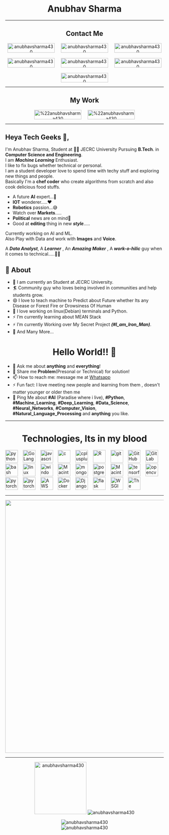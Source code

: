 <!-- <link rel="stylesheet" type="text/css" href="style.css" /> -->
<h1 align="center">Anubhav Sharma</h1>
<hr/>
<h2 align="center">Contact Me</h2>
<p align="center">
  <a href="https://twitter.com/anubhav9199" target="blank" align="center"><img align="center" src="https://img.shields.io/badge/-Anubhav_Sharma-1ca0f1?style=flat-square&labelColor=1ca0f1&logo=twitter&logoColor=white&link=https://twitter.com/anubhav9199" alt="anubhavsharma430" height="30" width="150" /></a>
  &nbsp; &nbsp;
  <a href="https://www.linkedin.com/in/anubhav-sharma-as/" target="blank" align="center"><img align="center" src="https://img.shields.io/badge/-Anubhav_Sharma-blue?style=flat-square&logo=Linkedin&logoColor=white&link=https://www.linkedin.com/in/anubhav-sharma-as/" alt="anubhavsharma430" height="30" width="150" /></a>
  &nbsp; &nbsp;
  <a href="mailto:anubhavsharma9199@gmail.com" target="blank" align="center"><img align="center" src="https://img.shields.io/badge/-Anubhav_Sharma-c14438?style=flat-square&logo=Gmail&logoColor=white&link=mailto:anubhavsharma9199@gmail.com" alt="anubhavsharma430" height="30" width="150" /></a><br/>
  <br/>
  <a href="https://www.instagram.com/_anubhav_._/" target="blank" align="center"><img align="center" src="http://img.shields.io/badge/-Anubhav Sharma-rgb(255,105,180)?style=flat-square&logo=Instagram&logoColor=white&link=https://www.instagram.com/_anubhav_._" alt="anubhavsharma430" height="30" width="150" /></a>
  &nbsp; &nbsp;
  <a href="https://www.facebook.com/anubhav9199/" target="blank" align="center"><img align="center" src="https://img.shields.io/badge/-Anubhav_Sharma-blue?style=flat-square&logo=Facebook&logoColor=white&link=https://www.facebook.com/anubhav9199/" alt="anubhavsharma430" height="30" width="150" /></a>
  &nbsp; &nbsp;
  <a href="https://wa.me/918824897845" target="blank" align="center"><img align="center" src="https://img.shields.io/badge/-Anubhav_Sharma-rgb(77,194,71)?style=flat-square&logo=WhatsApp&logoColor=white&link=https://wa.me/918824897845/" alt="anubhavsharma430" height="30" width="150" /></a>
  <br/>
  <br/>
  <a href="https://dev.to/anubhavsharma" target="blank" align="center"><img align="center" src="https://img.shields.io/badge/-Anubhav_Sharma-rgb(0,0,0)?style=flat-square&logo=dev.to&logoColor=white&link=https://dev.to/anubhavsharma/" alt="anubhavsharma430" height="30" width="150" /></a>
</p>
<hr/>
<h2 align="center">My Work</h2>
<p align="center">
  <a href="https://www.kaggle.com/anubhavsharma/" target="blank" align="center"><img align="center" src="https://img.shields.io/badge/-Anubhav_Sharma-rgb(51,171,255)?style=flat-square&logo=kaggle&logoColor=white&link=https://www.kaggle.com/anubhavsharma/"alt="%22anubhavsharma430" height="30" width="150" /></a>
  &nbsp; &nbsp;
  <a href="https://stackoverflow.com/users/13104627/anubhav-sharma/" target="blank" align="center"><img align="center" src="https://img.shields.io/badge/-Anubhav_Sharma-rgb(239,130,54)?style=flat-square&logo=stackoverflow&logoColor=white&link=https://stackoverflow.com/users/13104627/anubhav-sharma/" alt="%22anubhavsharma430" height="30" width="150" /></a>
</p>

---
## Heya Tech Geeks 👋,           
I'm Anubhav Sharma, Student at 👨‍💻 JECRC University Pursuing **B.Tech**. in **Computer Science and Engineering**.<br/>
I am ***Machine Learning*** Enthusiast.<br/>
I like to fix bugs whether technical or personal.<br/>
I am a student developer love to spend time with techy stuff and exploring new things and people.<br/>
Basically I'm a **chef coder** who create algorithms from scratch and also cook delicious food stuffs.<br/>
* A future **AI** expert...💭
* **IOT** wonderer.....❤️
* **Robotics** passion...😅
* Watch over **Markets**.....
* **Political** news are on mind🧐
* Good at **editing** thing in new ***style***.....

Currently working on AI and ML.<br/>
Also Play with Data and work with **Images** and **Voice**.<br/>

A ***Data Analyst***, A ***Learner*** , An ***Amazing Maker*** , A ***work-o-hilic*** guy when it comes to technical.....🤔😉

## 🧐 About
- 🔭 I am currently an Student at JECRC University.
- 🏄‍ Community guy who loves being involved in communities and help students grow.
- 😄 I love to teach machine to Predict about Future whether Its any Disease or Forest Fire or Drowsiness Of Human
- 🌱 I love working on linux(Debian) terminals and Python.
- ⚡ I’m currently learning about MEAN Stack
- ⚡ I’m currently Working over My Secret Project ***(#I_am_Iron_Man)***.
- 👯 And Many More...

<h1 align="center">Hello World!! 🤔</h1>

- 💬 Ask me about **anything** and **everything**!
- 💬 Share me **Problem**(Presonal or Technical) for solution!
- 📫 How to reach me: message me at [Whatsapp](https://wa.me/918824897845)
- ⚡ Fun fact: I love meeting new people and learning from them , doesn't matter younger or older then me 
- 💬 Ping Me about **#AI** (Paradise where i live), **#Python**, **#Machine_Learning**, **#Deep_Learning**, **#Data_Science**, **#Neural_Networks**, **#Computer_Vision**, **#Natural_Language_Processing** and **anything** you like.
---
<!-- <div> -->
<h1 align="center">Technologies, Its in my blood</h1>
<!-- <div style="display: inline-block;">
  <div style="display: inline-block;padding: 6px 6px 6px 6px;">
    <h2>Langauages</h2> -->
    <img  src="https://cdn.jsdelivr.net/gh/devicons/devicon/icons/python/python-original.svg" alt="python" width="40" height="40"/>
    &nbsp;&nbsp;
    <img src="https://cdn.jsdelivr.net/gh/devicons/devicon/icons/go/go-original.svg" alt="Go Lang" width="40" height="40"/>
    &nbsp;&nbsp;
    <img src="https://cdn.jsdelivr.net/gh/devicons/devicon/icons/javascript/javascript-original.svg" alt="javascript" width="40" height="40"/>
    &nbsp;&nbsp;
    <!-- </br></br> -->
    <img src="https://cdn.jsdelivr.net/gh/devicons/devicon/icons/c/c-original.svg" alt="c" width="40" height="40"/>
    &nbsp;&nbsp;
    <img src="https://cdn.jsdelivr.net/gh/devicons/devicon/icons/cplusplus/cplusplus-original.svg" alt="cplusplus" width="40" height="40"/>
    &nbsp;&nbsp;
    <img src="https://cdn.jsdelivr.net/gh/devicons/devicon/icons/r/r-original.svg" alt="R" width="40" height="40"/>
  <!-- </div> -->
  <!-- <div style="display: inline-block;padding: 6px 6px 6px 6px;">
    <h2 >Version Control</h2> -->
    &nbsp;&nbsp;
    <img src="https://www.vectorlogo.zone/logos/git-scm/git-scm-icon.svg" alt="git" width="40" height="40"/>
    &nbsp;&nbsp;
    <img src="https://cdn.jsdelivr.net/gh/devicons/devicon/icons/github/github-original.svg" alt="GitHub" width="40" height="40"/>
    &nbsp;&nbsp;
    <img src="https://cdn.jsdelivr.net/gh/devicons/devicon/icons/gitlab/gitlab-original.svg" alt="GitLab" width="40" height="40"/>
    <!-- </br></br> -->
    <!-- &nbsp;&nbsp;&nbsp;&nbsp;&nbsp;&nbsp;&nbsp;&nbsp;&nbsp;&nbsp;&nbsp;&nbsp; -->
    &nbsp;&nbsp;
    <img src="https://www.vectorlogo.zone/logos/gnu_bash/gnu_bash-icon.svg" alt="bash" width="40" height="40"/>
  <!-- </div> -->
  <!-- Operating System -->
  <!-- <div style="display: inline-block;padding: 6px 6px 6px 6px;"> -->
    <!-- <h2 >Operating System</h2> -->
    <!--
    &nbsp;&nbsp;- &nbsp;&nbsp;&nbsp;&nbsp;&nbsp;&nbsp;&nbsp;&nbsp;&nbsp;&nbsp;&nbsp; -->
    &nbsp;&nbsp;
    <img src="https://cdn.jsdelivr.net/gh/devicons/devicon/icons/linux/linux-original.svg" alt="linux" w
    &nbsp;&nbsp;idth="40" height="40"/>
    <!-- &nbsp;&nbsp;&nbsp;&nbsp;&nbsp;&nbsp;&nbsp; -->
    &nbsp;&nbsp;
    <img src="https://cdn.jsdelivr.net/gh/devicons/devicon/icons/windows8/windows8-original.svg" alt="windows" width="40" height="40"/>
    <!-- </br></br> -->
    <!-- &nbsp;&nbsp;&nbsp;&nbsp;&nbs
    &nbsp;&nbsp;p;&nbsp;&nbsp;&nbsp;&nbsp;&nbsp;&nbsp;&nbsp;&nbsp;&nbsp;&nbsp;&nbsp;&nbsp;&nbsp;&nbsp;&nbsp; -->
    &nbsp;&nbsp;
    <img src="https://cdn.jsdelivr.net/gh/devicons/devicon/icons/apple/apple-original.svg" alt="MacintoshOS" width="40" height="40"/> 
  <!-- </div>
</div>-->
<!-- <div style="display: inline-blo -->
<!--&nbsp;&nbsp;ck;"> -->
  <!-- <div style="display: inline-block;padding: 6px 6px 6px 6px;"> -->
    <!-- <h2>Databases</h2> -->
    <!-- &nbsp;&nbsp;&nbsp;&nbsp;&nbsp;&nbsp; -->
    &nbsp;&nbsp;
    <img src="https://cdn.jsdelivr.net/gh/devicons/devicon/icons/mongodb/mongodb-original.svg" alt="mongodb" width="40" height="40"/>
    <!-- &nbsp;&nbsp;&nb
    &nbsp;&nbsp;sp;&nbsp;&nbsp;&nbsp; -->
    &nbsp;&nbsp;
    <img src="https://cdn.jsdelivr.net/gh/devicons/devicon/icons/postgresql/postgresql-original.svg" alt="postgresql" width="40" height="40"/>
    <!-- &nbsp;&nbsp;&nbsp;&nbsp;&nbsp;&nbsp;&nbsp; -->
    <!-- </br></br> -->
    <!-- &nbsp;&nbsp;&nbsp;&nbsp;&nbsp;&nbsp;&nbsp;&nbsp;&nbsp;&nbsp;&nbsp;&nbsp;&nbsp;&nbsp;&nbsp;&nbsp;
    &nbsp;&nbsp; -->
    &nbsp;&nbsp;
    <img src="https://cdn.jsdelivr.net/gh/devicons/devicon/icons/mysql/mysql-original.svg" alt="MacintoshOS" width="40" height="40"/>
  <!-- </div> -->
  <!-- <div style="display: inline-block;padding: 6px 6px 6px 6px;">
    <h2>Major Libraries</h2> -->
    <!-- &nbsp;&nbsp;&nbsp;&nbsp;&nbsp;&nbsp;&nbsp; -->
    &nbsp;&nbsp;
    <img src="https://www.vectorlogo.zone/logos/tensorflow/tensorflow-icon.svg" alt="tensorflow" width="40" height="40"/>
    <!-- &nbsp;&nbsp;&nbsp;&nbsp;&nbsp; -->
    &nbsp;&nbsp;
    <img src="https://www.vectorlogo.zone/logos/opencv/opencv-icon.svg" alt="opencv" width="40" height="40"/>
    <!-- </br></br> -->
    <!-- &nbsp;&nbsp;&nbsp;&nbsp;&nbsp;&nbsp;&nbsp;&nbsp; -->
    &nbsp;&nbsp;
    <img src="https://www.vectorlogo.zone/logos/pytorch/pytorch-icon.svg" alt="pytorch" width="40" height="40"/>
    <!-- &nbsp;&nbsp;&nbsp;&nbsp; -->
    &nbsp;&nbsp;
    <img src="https://cdn.jsdelivr.net/gh/devicons/devicon/icons/sqlalchemy/sqlalchemy-original.svg" alt="pytorch" width="40" height="40"/>
  <!-- </div> -->
  <!-- <div style="display: inline-block;padding: 6px 6px 6px 6px;">
    <h2>Others</h2> -->
    <!-- &nbsp;&nbsp;&nbsp;&nbsp; -->
    &nbsp;&nbsp;
    <img src="https://cdn.jsdelivr.net/gh/devicons/devicon/icons/amazonwebservices/amazonwebservices-original.svg" alt="AWS" width="40" height="40"/>
    &nbsp;&nbsp;
    <img src="https://cdn.jsdelivr.net/gh/devicons/devicon/icons/docker/docker-original.svg" alt="Docker" width="40" height="40"/>
    &nbsp;&nbsp;
    <img src="https://cdn.jsdelivr.net/gh/devicons/devicon/icons/django/django-original.svg" alt="Django" width="40" height="40"/>
    <!-- &nbsp;&nbsp;&nbsp; -->
    <!-- </br></br> -->
    <!-- &nbsp;&nbsp;&nbsp;&nbsp; -->
    &nbsp;&nbsp;
    <img src="https://cdn.jsdelivr.net/gh/devicons/devicon/icons/flask/flask-original.svg" alt="flask" width="40" height="40"/>
    &nbsp;&nbsp;
    <img src="https://cdn.jsdelivr.net/gh/devicons/devicon/icons/uwsgi/uwsgi-original.svg" alt="WSGI" width="40" height="40"/>
    &nbsp;&nbsp;
    <img src="https://cdn.jsdelivr.net/gh/devicons/devicon/icons/thealgorithms/thealgorithms-original.svg" alt="The Algorithms" width="40" height="40"/>
    <!-- &nbsp;&nbsp;&nbsp; -->
  <!-- </div> -->
<!-- </div> -->
<!-- </div> -->
<hr/>
<p align="center">
  <a href="https://github.com/ryo-ma/github-profile-trophy">
    <img align="center" width=800 src="https://github-profile-trophy.vercel.app/?username=anubhavsharma430&column=7"/>
  </a>
</p>
<hr/>
<p align="center">
  <img height="165" src="https://github-readme-stats.vercel.app/api?username=anubhavsharma430&show_icons=true" alt="anubhavsharma430">
  <img src="https://github-readme-stats.vercel.app/api/top-langs/?username=anubhavsharma430&layout=compact&hide=html" alt="anubhavsharma430" />
</p>
<p align="center"> 
  <img src="https://komarev.com/ghpvc/?username=anubhavsharma430" alt="anubhavsharma430" />
  <br/>
  <img src="https://profile-counter.glitch.me/anubhavsharma430/count.svg" alt="anubhavsharma430" />
</p>

